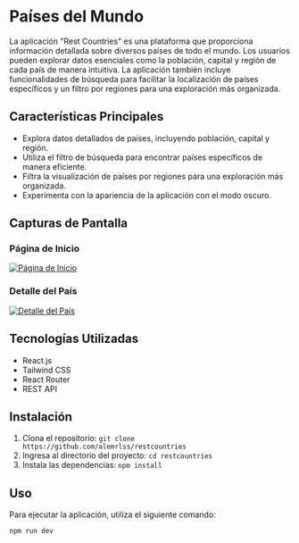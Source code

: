 # Países del Mundo

La aplicación "Rest Countries" es una plataforma que proporciona información detallada sobre diversos países de todo el mundo. Los usuarios pueden explorar datos esenciales como la población, capital y región de cada país de manera intuitiva. La aplicación también incluye funcionalidades de búsqueda para facilitar la localización de países específicos y un filtro por regiones para una exploración más organizada.

## Características Principales

- Explora datos detallados de países, incluyendo población, capital y región.
- Utiliza el filtro de búsqueda para encontrar países específicos de manera eficiente.
- Filtra la visualización de países por regiones para una exploración más organizada.
- Experimenta con la apariencia de la aplicación con el modo oscuro.

## Capturas de Pantalla

### Página de Inicio

[![Página de Inicio](https://i.im.ge/2023/11/10/yb2dxM.home.png)](https://i.im.ge/2023/11/10/yb2dxM.home.png)

### Detalle del País

[![Detalle del País](https://i.im.ge/2023/11/10/ybSqTG.detail.png)](https://i.im.ge/2023/11/10/ybSqTG.detail.png)

## Tecnologías Utilizadas

- React.js
- Tailwind CSS
- React Router
- REST API

## Instalación

1. Clona el repositorio: `git clone https://github.com/alemrlss/restcountries`
2. Ingresa al directorio del proyecto: `cd restcountries`
3. Instala las dependencias: `npm install`

## Uso

Para ejecutar la aplicación, utiliza el siguiente comando:

```bash
npm run dev
```
